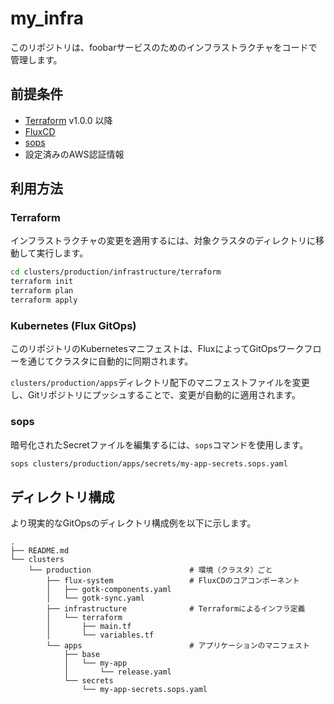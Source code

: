 # my_infra

このリポジトリは、foobarサービスのためのインフラストラクチャをコードで管理します。

## 前提条件

*   [Terraform](https://www.terraform.io/downloads.html) v1.0.0 以降
*   [FluxCD](https://fluxcd.io/)
*   [sops](https://github.com/mozilla/sops)
*   設定済みのAWS認証情報

## 利用方法

### Terraform

インフラストラクチャの変更を適用するには、対象クラスタのディレクトリに移動して実行します。

```bash
cd clusters/production/infrastructure/terraform
terraform init
terraform plan
terraform apply
```

### Kubernetes (Flux GitOps)

このリポジトリのKubernetesマニフェストは、FluxによってGitOpsワークフローを通じてクラスタに自動的に同期されます。

`clusters/production/apps`ディレクトリ配下のマニフェストファイルを変更し、Gitリポジトリにプッシュすることで、変更が自動的に適用されます。

### sops

暗号化されたSecretファイルを編集するには、`sops`コマンドを使用します。

```bash
sops clusters/production/apps/secrets/my-app-secrets.sops.yaml
```

## ディレクトリ構成

より現実的なGitOpsのディレクトリ構成例を以下に示します。

```
.
├── README.md
└── clusters
    └── production                      # 環境（クラスタ）ごと
        ├── flux-system                 # FluxCDのコアコンポーネント
        │   ├── gotk-components.yaml
        │   └── gotk-sync.yaml
        ├── infrastructure              # Terraformによるインフラ定義
        │   └── terraform
        │       ├── main.tf
        │       └── variables.tf
        └── apps                        # アプリケーションのマニフェスト
            ├── base
            │   └── my-app
            │       └── release.yaml
            └── secrets
                └── my-app-secrets.sops.yaml
```
